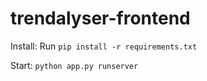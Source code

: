 # trendalyser-frontend

Install:
Run `pip install -r requirements.txt`

Start: 
`python app.py runserver`

